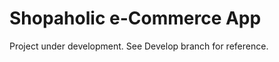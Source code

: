 <h1> Shopaholic e-Commerce App </h2>

<p>Project under development. See Develop branch for reference.</p>
